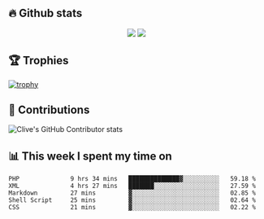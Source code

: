 ## &#128293; Github stats

<!-- GitHub Readme Streak Stats - https://github.com/DenverCoder1/github-readme-streak-stats -->
<p align="center">

<picture>
  <source 
    srcset="https://github-readme-stats.vercel.app/api?username=clivewalkden&count_private=true&show_icons=true&theme=darcula"
    media="(prefers-color-scheme: dark)"
  />
  <source
    srcset="https://github-readme-stats.vercel.app/api?username=clivewalkden&count_private=true&show_icons=true&theme=calm"
    media="(prefers-color-scheme: light), (prefers-color-scheme: no-preference)"
  />
  <img src="https://github-readme-stats.vercel.app/api?username=clivewalkden&count_private=true&show_icons=true&theme=darcula" />
</picture>

<a href="https://git.io/streak-stats" target="_blank">
  <img src="http://github-readme-streak-stats.herokuapp.com?user=clivewalkden&theme=darcula&date_format=j%20M%5B%20Y%5D" />
</a>

</p>

## &#127942; Trophies
[![trophy](https://github-profile-trophy.vercel.app/?username=clivewalkden&theme=onedark)](https://github.com/clivewalkden/github-profile-trophy)

## &#129309; Contributions
![Clive's GitHub Contributor stats](https://github-contributor-stats.vercel.app/api?username=clivewalkden)

## &#128202; This week I spent my time on
<!--START_SECTION:waka-->

```text
PHP              9 hrs 34 mins   ██████████████▓░░░░░░░░░░   59.18 %
XML              4 hrs 27 mins   ███████░░░░░░░░░░░░░░░░░░   27.59 %
Markdown         27 mins         ▓░░░░░░░░░░░░░░░░░░░░░░░░   02.85 %
Shell Script     25 mins         ▓░░░░░░░░░░░░░░░░░░░░░░░░   02.64 %
CSS              21 mins         ▓░░░░░░░░░░░░░░░░░░░░░░░░   02.22 %
```

<!--END_SECTION:waka-->

